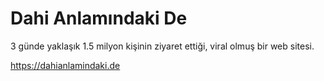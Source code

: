 # Dahi Anlamındaki De

3 günde yaklaşık 1.5 milyon kişinin ziyaret ettiği, viral olmuş bir web sitesi.

https://dahianlamindaki.de 